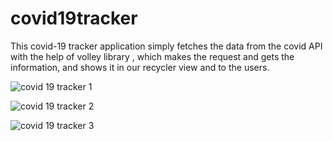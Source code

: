 # covid19tracker
This  covid-19 tracker  application simply fetches the data from the covid API with the help of volley library , which makes the request and gets the information, and shows it in our recycler view and to the users.

![covid 19 tracker 1](https://user-images.githubusercontent.com/68479220/155330129-4c953a8f-f745-484b-b107-99dbded04771.gif)

![covid 19 tracker 2](https://user-images.githubusercontent.com/68479220/155330149-ffdc135b-bcc2-4b30-9886-5ad0505b58f7.jpeg)

![covid 19 tracker 3](https://user-images.githubusercontent.com/68479220/155330165-22049aa5-95b3-48d4-a727-4081b2b35781.jpeg)

